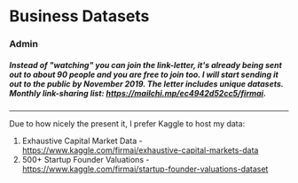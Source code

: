 # Business Datasets

### Admin
##### Instead of "watching"  you can **join** the link-letter, it's already being sent out to about 90 people and you are free to join too. I will start sending it out to the public by November 2019. The letter includes unique datasets. Monthly link-sharing list: https://mailchi.mp/ec4942d52cc5/firmai. 

---

Due to how nicely the present it, I prefer Kaggle to host my data:

1. Exhaustive Capital Market Data - https://www.kaggle.com/firmai/exhaustive-capital-markets-data
1. 500+ Startup Founder Valuations - https://www.kaggle.com/firmai/startup-founder-valuations-dataset






